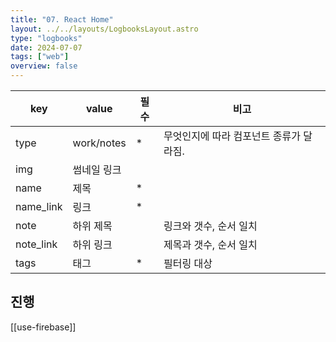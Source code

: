 ```yaml
---
title: "07. React Home"
layout: ../../layouts/LogbooksLayout.astro
type: "logbooks"
date: 2024-07-07
tags: ["web"]
overview: false
---
```


| key       | value      | 필수  | 비고                     |
| --------- | ---------- | --- | ---------------------- |
| type      | work/notes | *   | 무엇인지에 따라 컴포넌트 종류가 달라짐. |
| img       | 썸네일 링크     |     |                        |
| name      | 제목         | *   |                        |
| name_link | 링크         | *   |                        |
| note      | 하위 제목      |     | 링크와 갯수, 순서 일치          |
| note_link | 하위 링크      |     | 제목과 갯수, 순서 일치          |
| tags      | 태그         | *   | 필터링 대상                 |

## 진행
[[use-firebase]]